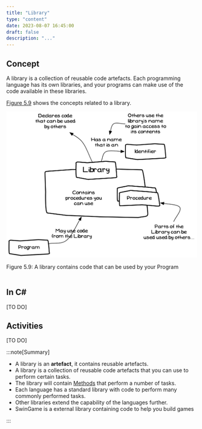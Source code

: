 ```yaml
---
title: "Library"
type: "content"
date: 2023-08-07 16:45:00
draft: false
description: "..."
---
```



## Concept

A library is a collection of reusable code artefacts. Each programming language has its own <span class="review">libraries</span>, and your programs can make use of the code available in <span class="review">these libraries</span>.

[Figure 5.9](#FigureLibrary) shows the concepts related to a library.

<a id="FigureLibrary"></a>

![Figure 5.9 A library contains code that can be used by your Program](./images/program-creation/Library.png "A library contains code that can be used by your Program")
<div class="caption"><span class="caption-figure-nbr">Figure 5.9: </span>A library contains code that can be used by your Program</div><br/>

## In C#

[TO DO]

## Activities

[TO DO]


:::note[Summary]

- A library is an **artefact**, it contains reusable artefacts.
- A library is a collection of reusable code artefacts that you can use to perform certain tasks.
- The library will contain [Methods](../03-method) that perform a number of tasks.
- Each language has a standard library with code to perform many commonly performed tasks.
- Other libraries extend the capability of the languages further.
- SwinGame is a external library containing code to help you build games

:::